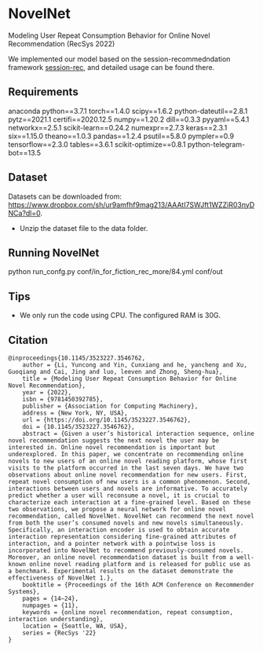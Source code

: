 # NovelNet
Modeling User Repeat Consumption Behavior for Online Novel Recommendation (RecSys 2022)

We implemented our model based on the session-recommedndation framework [session-rec](https://github.com/rn5l/session-rec), and detailed usage can be found there.

## Requirements
anaconda
python==3.7.1
torch==1.4.0 
scipy==1.6.2 
python-dateutil==2.8.1 
pytz==2021.1 
certifi==2020.12.5 
numpy==1.20.2 
dill==0.3.3 
pyyaml==5.4.1 
networkx==2.5.1 
scikit-learn==0.24.2 
numexpr==2.7.3 
keras==2.3.1 
six==1.15.0 
theano==1.0.3 
pandas==1.2.4 
psutil==5.8.0 
pympler==0.9 
tensorflow==2.3.0 
tables==3.6.1 
scikit-optimize==0.8.1 
python-telegram-bot==13.5

## Dataset
Datasets can be downloaded from: https://www.dropbox.com/sh/ur9amfhf9mag213/AAAtI7SWJft1WZZiR03nyDNCa?dl=0.
- Unzip the dataset file to the data folder.

## Running NovelNet
python run_confg.py conf/in_for_fiction_rec_more/84.yml conf/out

## Tips
- We only run the code using CPU. The configured RAM is 30G. 

## Citation
```
@inproceedings{10.1145/3523227.3546762,
    author = {Li, Yuncong and Yin, Cunxiang and he, yancheng and Xu, Guoqiang and Cai, Jing and luo, leeven and Zhong, Sheng-hua},
    title = {Modeling User Repeat Consumption Behavior for Online Novel Recommendation},
    year = {2022},
    isbn = {9781450392785},
    publisher = {Association for Computing Machinery},
    address = {New York, NY, USA},
    url = {https://doi.org/10.1145/3523227.3546762},
    doi = {10.1145/3523227.3546762},
    abstract = {Given a user’s historical interaction sequence, online novel recommendation suggests the next novel the user may be interested in. Online novel recommendation is important but underexplored. In this paper, we concentrate on recommending online novels to new users of an online novel reading platform, whose first visits to the platform occurred in the last seven days. We have two observations about online novel recommendation for new users. First, repeat novel consumption of new users is a common phenomenon. Second, interactions between users and novels are informative. To accurately predict whether a user will reconsume a novel, it is crucial to characterize each interaction at a fine-grained level. Based on these two observations, we propose a neural network for online novel recommendation, called NovelNet. NovelNet can recommend the next novel from both the user’s consumed novels and new novels simultaneously. Specifically, an interaction encoder is used to obtain accurate interaction representation considering fine-grained attributes of interaction, and a pointer network with a pointwise loss is incorporated into NovelNet to recommend previously-consumed novels. Moreover, an online novel recommendation dataset is built from a well-known online novel reading platform and is released for public use as a benchmark. Experimental results on the dataset demonstrate the effectiveness of NovelNet 1.},
    booktitle = {Proceedings of the 16th ACM Conference on Recommender Systems},
    pages = {14–24},
    numpages = {11},
    keywords = {online novel recommendation, repeat consumption, interaction understanding},
    location = {Seattle, WA, USA},
    series = {RecSys '22}
}
```